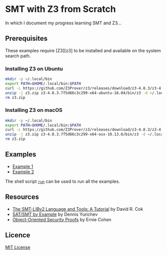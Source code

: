# SMT with Z3 from Scratch

In which I document my progress learning SMT and Z3&hellip;

## Prerequisites

These examples require [Z3][z3] to be installed and available on the system search path.

### Installing Z3 on Ubuntu

```bash
mkdir -p ~/.local/bin
export PATH=$HOME/.local/bin:$PATH
curl -L https://github.com/Z3Prover/z3/releases/download/z3-4.8.3/z3-4.8.3.7f5d66c3c299-x64-ubuntu-16.04.zip -o z3.zip
unzip -j z3.zip z3-4.8.3.7f5d66c3c299-x64-ubuntu-16.04/bin/z3 -d ~/.local/bin
rm z3.zip
```

### Installing Z3 on macOS

 ```bash
mkdir -p ~/.local/bin
export PATH=$HOME/.local/bin:$PATH
curl -L https://github.com/Z3Prover/z3/releases/download/z3-4.8.3/z3-4.8.3.7f5d66c3c299-x64-osx-10.13.6.zip -o z3.zip
unzip -j z3.zip z3-4.8.3.7f5d66c3c299-x64-osx-10.13.6/bin/z3 -d ~/.local/bin
rm z3.zip
```

## Examples

* [Example 1](ex1.smt2)
* [Example 2](ex2.smt2)

The shell script [`run`](run) can be used to run all the examples.

## Resources

* [The SMT-LIBv2 Language and Tools: A Tutorial][smtlib-tutorial] by David R. Cok
* [SAT/SMT by Example][sat-smt-by-example] by Dennis Yurichev
* [Object-Oriented Security Proofs][cohen] by Ernie Cohen

## Licence

[MIT License](LICENSE)

[cohen]: http://www0.cs.ucl.ac.uk/staff/b.cook/cohen.pdf
[sat-smt-by-example]: https://yurichev.com/writings/SAT_SMT_by_example.pdf
[smtlib-tutorial]: https://smtlib.github.io/jSMTLIB/SMTLIBTutorial.pdf
